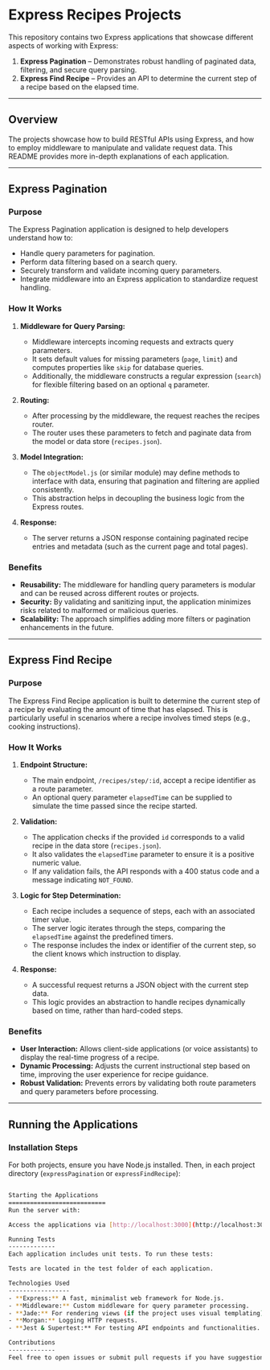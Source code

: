 # Express Recipes Projects

This repository contains two Express applications that showcase different aspects of working with Express:

1. **Express Pagination** – Demonstrates robust handling of paginated data, filtering, and secure query parsing.
2. **Express Find Recipe** – Provides an API to determine the current step of a recipe based on the elapsed time.

---

## Overview

The projects showcase how to build RESTful APIs using Express, and how to employ middleware to manipulate and validate request data. This README provides more in-depth explanations of each application.

---

## Express Pagination

### Purpose

The Express Pagination application is designed to help developers understand how to:

- Handle query parameters for pagination.
- Perform data filtering based on a search query.
- Securely transform and validate incoming query parameters.
- Integrate middleware into an Express application to standardize request handling.

### How It Works

1. **Middleware for Query Parsing:**
   - Middleware intercepts incoming requests and extracts query parameters.
   - It sets default values for missing parameters (`page`, `limit`) and computes properties like `skip` for database queries.
   - Additionally, the middleware constructs a regular expression (`search`) for flexible filtering based on an optional `q` parameter.

2. **Routing:**
   - After processing by the middleware, the request reaches the recipes router.
   - The router uses these parameters to fetch and paginate data from the model or data store (`recipes.json`).

3. **Model Integration:**
   - The `objectModel.js` (or similar module) may define methods to interface with data, ensuring that pagination and filtering are applied consistently.
   - This abstraction helps in decoupling the business logic from the Express routes.

4. **Response:**
   - The server returns a JSON response containing paginated recipe entries and metadata (such as the current page and total pages).

### Benefits

- **Reusability:** The middleware for handling query parameters is modular and can be reused across different routes or projects.
- **Security:** By validating and sanitizing input, the application minimizes risks related to malformed or malicious queries.
- **Scalability:** The approach simplifies adding more filters or pagination enhancements in the future.

---

## Express Find Recipe

### Purpose

The Express Find Recipe application is built to determine the current step of a recipe by evaluating the amount of time that has elapsed. This is particularly useful in scenarios where a recipe involves timed steps (e.g., cooking instructions).

### How It Works

1. **Endpoint Structure:**
   - The main endpoint, `/recipes/step/:id`, accept a recipe identifier as a route parameter.
   - An optional query parameter `elapsedTime` can be supplied to simulate the time passed since the recipe started.

2. **Validation:**
   - The application checks if the provided `id` corresponds to a valid recipe in the data store (`recipes.json`).
   - It also validates the `elapsedTime` parameter to ensure it is a positive numeric value.
   - If any validation fails, the API responds with a 400 status code and a message indicating `NOT_FOUND`.

3. **Logic for Step Determination:**
   - Each recipe includes a sequence of steps, each with an associated timer value.
   - The server logic iterates through the steps, comparing the `elapsedTime` against the predefined timers.
   - The response includes the index or identifier of the current step, so the client knows which instruction to display.

4. **Response:**
   - A successful request returns a JSON object with the current step data.
   - This logic provides an abstraction to handle recipes dynamically based on time, rather than hard-coded steps.

### Benefits

- **User Interaction:** Allows client-side applications (or voice assistants) to display the real-time progress of a recipe.
- **Dynamic Processing:** Adjusts the current instructional step based on time, improving the user experience for recipe guidance.
- **Robust Validation:** Prevents errors by validating both route parameters and query parameters before processing.

---

## Running the Applications

### Installation Steps

For both projects, ensure you have Node.js installed. Then, in each project directory (`expressPagination` or `expressFindRecipe`):

````sh

Starting the Applications
===========================
Run the server with:

Access the applications via [http://localhost:3000](http://localhost:3000).

Running Tests
-------------
Each application includes unit tests. To run these tests:

Tests are located in the test folder of each application.

Technologies Used
-----------------
- **Express:** A fast, minimalist web framework for Node.js.
- **Middleware:** Custom middleware for query parameter processing.
- **Jade:** For rendering views (if the project uses visual templating).
- **Morgan:** Logging HTTP requests.
- **Jest & Supertest:** For testing API endpoints and functionalities.

Contributions
-------------
Feel free to open issues or submit pull requests if you have suggestions for improvements or bug fixes.
